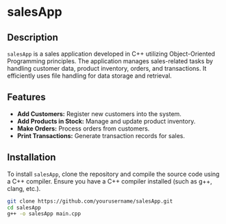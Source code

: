 # salesApp

## Description
`salesApp` is a sales application developed in C++ utilizing Object-Oriented Programming principles. The application manages sales-related tasks by handling customer data, product inventory, orders, and transactions. It efficiently uses file handling for data storage and retrieval.

## Features
- **Add Customers:** Register new customers into the system.
- **Add Products in Stock:** Manage and update product inventory.
- **Make Orders:** Process orders from customers.
- **Print Transactions:** Generate transaction records for sales.

## Installation

To install `salesApp`, clone the repository and compile the source code using a C++ compiler. Ensure you have a C++ compiler installed (such as g++, clang, etc.).

```bash
git clone https://github.com/yourusername/salesApp.git
cd salesApp
g++ -o salesApp main.cpp
